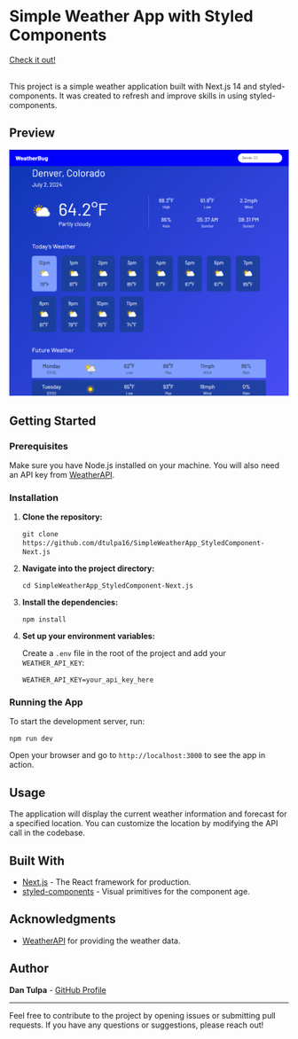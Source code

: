 <h1>Simple Weather App with Styled Components</h1>
<a href="https://weather-bug-one.vercel.app/">Check it out!</a>
<br/>
<br/>
<p>This project is a simple weather application built with Next.js 14 and styled-components. It was created to refresh and improve skills in using styled-components.</p>

## Preview

![WeatherBug Preview](https://github.com/dtulpa16/SimpleWeatherApp_StyledComponent-Next.js/blob/main/public/WeatherBugPreview.png)

<h2>Getting Started</h2>
    
<h3>Prerequisites</h3>
<p>Make sure you have Node.js installed on your machine. You will also need an API key from <a href="https://rapidapi.com/weatherapi/api/weatherapi-com">WeatherAPI</a>.</p>
    
<h3>Installation</h3>
<ol>
        <li>
            <p><strong>Clone the repository:</strong></p>
            <pre><code>git clone https://github.com/dtulpa16/SimpleWeatherApp_StyledComponent-Next.js</code></pre>
        </li>
        <li>
            <p><strong>Navigate into the project directory:</strong></p>
            <pre><code>cd SimpleWeatherApp_StyledComponent-Next.js</code></pre>
        </li>
        <li>
            <p><strong>Install the dependencies:</strong></p>
            <pre><code>npm install</code></pre>
        </li>
        <li>
            <p><strong>Set up your environment variables:</strong></p>
            <p>Create a <code>.env</code> file in the root of the project and add your <code>WEATHER_API_KEY</code>:</p>
            <pre><code>WEATHER_API_KEY=your_api_key_here</code></pre>
        </li>
</ol>
    
<h3>Running the App</h3>
<p>To start the development server, run:</p>
<pre><code>npm run dev</code></pre>
<p>Open your browser and go to <code>http://localhost:3000</code> to see the app in action.</p>
    
<h2>Usage</h2>
<p>The application will display the current weather information and forecast for a specified location. You can customize the location by modifying the API call in the codebase.</p>
    
<h2>Built With</h2>
<ul>
    <li><a href="https://nextjs.org/">Next.js</a> - The React framework for production.</li>
    <li><a href="https://styled-components.com/">styled-components</a> - Visual primitives for the component age.</li>
</ul>
    
<h2>Acknowledgments</h2>
<ul>
        <li><a href="https://rapidapi.com/weatherapi/api/weatherapi-com">WeatherAPI</a> for providing the weather data.</li>
</ul>
    
<h2>Author</h2>
<p><strong>Dan Tulpa</strong> - <a href="https://github.com/dtulpa16">GitHub Profile</a></p>
    
<hr>
<p>Feel free to contribute to the project by opening issues or submitting pull requests. If you have any questions or suggestions, please reach out!</p>
